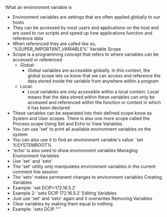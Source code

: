 What an environment variable is
- Environment variables are settings that are often applied globally to our hosts
- They can be accessed by most users and applications on the host and are used to run scripts and speed up how applications function and reference data
- When referenced they are called like so, '%SUPER_IMPORTANT_VARIABLE%'
Variable Scope
- Scope is a programming concept that refers to where variables can be accessed or referenced
    - Global:
        - Global variables are accessible globally. In this context, the global scope lets us know that we can access and reference the data stored inside the variable from anywhere within a program
    - Local:
        - Local variables are only accessible within a local context. Local means that the data stored within these variables can only be accessed and referenced within the function or context in which it has been declared
- These variables can be separated into their defined scope know as System and User scopes. There is also one more scope called the Process scope
Using Set and Echo to View Variables
- You can use 'set' to print all available environment variables on the system
- You can also use it to find an environment variable's value: 'set %SYSTEMROOT%
- 'echo' is also used to show environment variables
Managing Environment Variables
- Use 'set' and 'setx'
- The 'set' utility only manipulates environment variables in the current comment line session
- The 'setx' makes permanent changes to environment variables
Creating Variables
- Example: 'set DCIP=172.16.5.2'
- Example 2: 'setx DCIP 172.16.5.2'
Editing Variables
- Just use 'set' and 'setx' again and it overwrites
Removing Variables
- Clear variables by making them equal to nothing
- Example: 'setx DCIP ""' 
